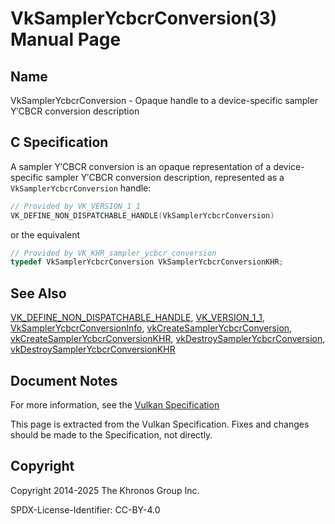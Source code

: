 # VkSamplerYcbcrConversion(3) Manual Page

## Name

VkSamplerYcbcrConversion - Opaque handle to a device-specific sampler Y′CBCR conversion description



## [](#_c_specification)C Specification

A sampler Y′CBCR conversion is an opaque representation of a device-specific sampler Y′CBCR conversion description, represented as a `VkSamplerYcbcrConversion` handle:

```c++
// Provided by VK_VERSION_1_1
VK_DEFINE_NON_DISPATCHABLE_HANDLE(VkSamplerYcbcrConversion)
```

or the equivalent

```c++
// Provided by VK_KHR_sampler_ycbcr_conversion
typedef VkSamplerYcbcrConversion VkSamplerYcbcrConversionKHR;
```

## [](#_see_also)See Also

[VK\_DEFINE\_NON\_DISPATCHABLE\_HANDLE](https://registry.khronos.org/vulkan/specs/latest/man/html/VK_DEFINE_NON_DISPATCHABLE_HANDLE.html), [VK\_VERSION\_1\_1](https://registry.khronos.org/vulkan/specs/latest/man/html/VK_VERSION_1_1.html), [VkSamplerYcbcrConversionInfo](https://registry.khronos.org/vulkan/specs/latest/man/html/VkSamplerYcbcrConversionInfo.html), [vkCreateSamplerYcbcrConversion](https://registry.khronos.org/vulkan/specs/latest/man/html/vkCreateSamplerYcbcrConversion.html), [vkCreateSamplerYcbcrConversionKHR](https://registry.khronos.org/vulkan/specs/latest/man/html/vkCreateSamplerYcbcrConversionKHR.html), [vkDestroySamplerYcbcrConversion](https://registry.khronos.org/vulkan/specs/latest/man/html/vkDestroySamplerYcbcrConversion.html), [vkDestroySamplerYcbcrConversionKHR](https://registry.khronos.org/vulkan/specs/latest/man/html/vkDestroySamplerYcbcrConversionKHR.html)

## [](#_document_notes)Document Notes

For more information, see the [Vulkan Specification](https://registry.khronos.org/vulkan/specs/latest/html/vkspec.html#VkSamplerYcbcrConversion)

This page is extracted from the Vulkan Specification. Fixes and changes should be made to the Specification, not directly.

## [](#_copyright)Copyright

Copyright 2014-2025 The Khronos Group Inc.

SPDX-License-Identifier: CC-BY-4.0
